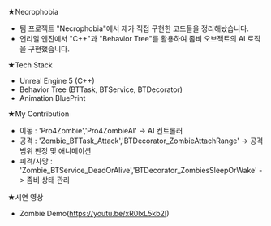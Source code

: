 ★Necrophobia
- 팀 프로젝트 "Necrophobia"에서 제가 직접 구현한 코드들을 정리해놨습니다.
- 언리얼 엔진에서 "C++"과 "Behavior Tree"를 활용하여 좀비 오브젝트의 AI 로직을 구현했습니다.

★Tech Stack
- Unreal Engine 5 (C++)
- Behavior Tree (BTTask, BTService, BTDecorator)
- Animation BluePrint

★My Contribution
- 이동 : 'Pro4Zombie','Pro4ZombieAI' -> AI 컨트롤러
- 공격 : 'Zombie_BTTask_Attack','BTDecorator_ZombieAttachRange' -> 공격 범위 판정 및 애니메이션
- 피격/사망 : 'Zombie_BTService_DeadOrAlive','BTDecorator_ZombiesSleepOrWake' -> 좀비 상태 관리

★시연 영상
- Zombie Demo(https://youtu.be/xR0lxL5kb2I)
